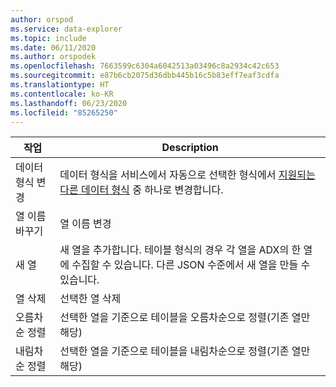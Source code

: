 ```yaml
---
author: orspod
ms.service: data-explorer
ms.topic: include
ms.date: 06/11/2020
ms.author: orspodek
ms.openlocfilehash: 7663599c6304a6042513a03496c8a2934c42c653
ms.sourcegitcommit: e87b6cb2075d36dbb445b16c5b83eff7eaf3cdfa
ms.translationtype: HT
ms.contentlocale: ko-KR
ms.lasthandoff: 06/23/2020
ms.locfileid: "85265250"
---
```

|작업         |Description                                  |
|-----------------|-------------------------------------------|
|데이터 형식 변경 |데이터 형식을 서비스에서 자동으로 선택한 형식에서 [지원되는 다른 데이터 형식](#edit-the-schema) 중 하나로 변경합니다.|
|열 이름 바꾸기    |열 이름 변경 |
|새 열       |새 열을 추가합니다. 테이블 형식의 경우 각 열을 ADX의 한 열에 수집할 수 있습니다. 다른 JSON 수준에서 새 열을 만들 수 있습니다.|
|열 삭제    |선택한 열 삭제|
|오름차순 정렬   |선택한 열을 기준으로 테이블을 오름차순으로 정렬(기존 열만 해당) |
|내림차순 정렬  |선택한 열을 기준으로 테이블을 내림차순으로 정렬(기존 열만 해당) |
